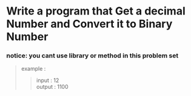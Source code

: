 # Write a program that Get a decimal Number and Convert it to Binary Number
### notice: you cant use library or method in this problem set
> example :
>>input : 12
>> <br>
>>output : 1100
